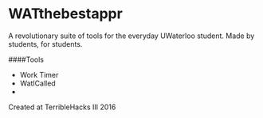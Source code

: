 # WATthebestappr

A revolutionary suite of tools for the everyday UWaterloo student. Made by students, for students.

####Tools
- Work Timer
- WatICalled
- 

Created at TerribleHacks III 2016
